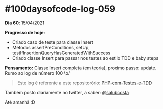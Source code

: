 # #100daysofcode-log-059

__Dia 60__: 15/04/2021

__Progresso de hoje:__
-	Criado caso de teste para classe Insert
-	Metodos assertPreConditions, setUp, testIfInsertionQueryHasGeneratedWithSuccess
-	Criado classe Insert para passar nos testes ao estilo TDD e baby steps

__Pensamento:__ Classe Insert completa (em teoria), proximo passo: update. Rumo ao log de número 100 \o/

> Este log é referente a este repositorório: [PHP-com-Testes-e-TDD](https://github.com/salubcosta/php-testes-unitarios-e-funcionais-com-tdd)

Também posto diariamente no twitter, a saber: [@salubcosta](https://twitter.com/salubcosta)

Até amanhã :D 
